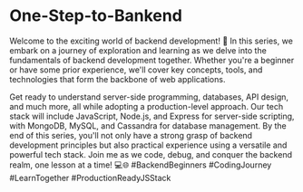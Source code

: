 # One-Step-to-Bankend

Welcome to the exciting world of backend development! 🚀 In this series, we embark on a journey of exploration and learning as we delve into the fundamentals of backend development together. Whether you're a beginner or have some prior experience, we'll cover key concepts, tools, and technologies that form the backbone of web applications.

Get ready to understand server-side programming, databases, API design, and much more, all while adopting a production-level approach. Our tech stack will include JavaScript, Node.js, and Express for server-side scripting, with MongoDB, MySQL, and Cassandra for database management. By the end of this series, you'll not only have a strong grasp of backend development principles but also practical experience using a versatile and powerful tech stack. Join me as we code, debug, and conquer the backend realm, one lesson at a time! 💻🌐 #BackendBeginners #CodingJourney #LearnTogether #ProductionReadyJSStack

